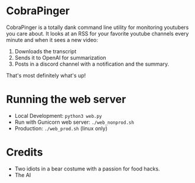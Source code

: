 # CobraPinger

CobraPinger is a totally dank command line utility for monitoring youtubers you care about. It looks at an RSS for your favorite youtube channels every minute and when it sees a new video:

1) Downloads the transcript
2) Sends it to OpenAI for summarization
3) Posts in a discord channel with a notification and the summary.

That's most definitely what's up!

# Running the web server

- Local Development: `python3 web.py`
- Run with Gunicorn web server: `./web_nonprod.sh`
- Production: `./web_prod.sh` (linux only)

# Credits

* Two idiots in a bear costume with a passion for food hacks.
* The AI
